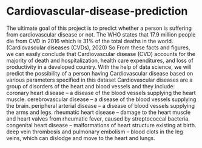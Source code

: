 # Cardiovascular-disease-prediction

The ultimate goal of this project is to predict whether a person is suffering from cardiovascular disease or not.
The WHO states that 17.9 million people die from CVD in 2016 which is 31% of the total deaths in the world. (Cardiovascular diseases (CVDs), 2020) So From these facts and figures, we can easily conclude that Cardiovascular disease (CVD) accounts for the majority of death and hospitalization, health care expenditures, and loss of productivity in a developed country. With the help of data science, we will predict the possibility of a person having Cardiovascular disease based on various parameters specified in this dataset
Cardiovascular diseases are a group of disorders of the heart and blood vessels and they include:
coronary heart disease – a disease of the blood vessels supplying the heart muscle.
cerebrovascular disease – a disease of the blood vessels supplying the brain.
peripheral arterial disease – a disease of blood vessels supplying the arms and legs.
rheumatic heart disease – damage to the heart muscle and heart valves from rheumatic fever, caused by streptococcal bacteria.
congenital heart disease – malformations of heart structure existing at birth.
deep vein thrombosis and pulmonary embolism – blood clots in the leg veins, which can dislodge and move to the heart and lungs.
